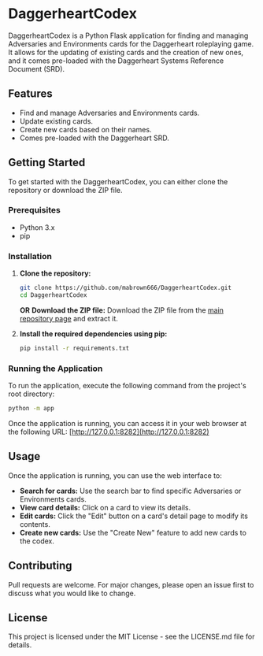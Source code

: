 # DaggerheartCodex

DaggerheartCodex is a Python Flask application for finding and managing Adversaries and Environments cards for the Daggerheart roleplaying game. It allows for the updating of existing cards and the creation of new ones, and it comes pre-loaded with the Daggerheart Systems Reference Document (SRD).

## Features

*   Find and manage Adversaries and Environments cards.
*   Update existing cards.
*   Create new cards based on their names.
*   Comes pre-loaded with the Daggerheart SRD.

## Getting Started

To get started with the DaggerheartCodex, you can either clone the repository or download the ZIP file.

### Prerequisites

*   Python 3.x
*   pip

### Installation

1.  **Clone the repository:**
    ```bash
    git clone https://github.com/mabrown666/DaggerheartCodex.git
    cd DaggerheartCodex
    ```
    **OR**
    **Download the ZIP file:**
    Download the ZIP file from the [main repository page](https://github.com/mabrown666/DaggerheartCodex) and extract it.

2.  **Install the required dependencies using pip:**
    ```bash
    pip install -r requirements.txt
    ```

### Running the Application

To run the application, execute the following command from the project's root directory:
```bash
python -m app
```
Once the application is running, you can access it in your web browser at the following URL:
[http://127.0.0.1:8282](http://127.0.0.1:8282)

## Usage

Once the application is running, you can use the web interface to:
*   **Search for cards:** Use the search bar to find specific Adversaries or Environments cards.
*   **View card details:** Click on a card to view its details.
*   **Edit cards:** Click the "Edit" button on a card's detail page to modify its contents.
*   **Create new cards:** Use the "Create New" feature to add new cards to the codex.

## Contributing

Pull requests are welcome. For major changes, please open an issue first to discuss what you would like to change.

## License

This project is licensed under the MIT License - see the LICENSE.md file for details.